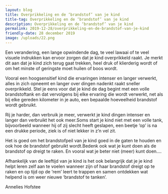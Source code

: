 ```yaml
---
layout: blog
title: Overprikkeling en de ‘brandstof’ van je kind
title-tag: Overprikkeling en de ‘brandstof’ van je kind
description: Overprikkeling en de ‘brandstof’ van je kind
permalink: 2019-12-28/overprikkeling-en-de-brandstof-van-je-kind
friendly-date: 28 december 2019
image: /uploads/22.png
---
```

Een verandering, een lange opwindende dag, te veel lawaai of te veel visuele indrukken kan ervoor zorgen dat je kind overprikkeld raakt. Je merkt dit aan dat je kind zich terug gaat trekken, heel druk of klierderig wordt of om het minste of geringste moet huilen of boos wordt.

Vooral een hoogsensitief kind die ervaringen intenser en langer verwerkt, alles in zich opneemt en langer over dingen nadenkt raakt sneller overprikkeld.                                                                                                               Stel je eens voor dat je kind de dag begint met een volle brandstoftank en dat vervolgens bij elke ervaring die wordt verwerkt, net als bij elke gereden kilometer in je auto, een bepaalde hoeveelheid brandstof wordt gebruikt.

Rij je harder, dan verbruik je meer, verwerkt je kind dingen intenser en langer dan verbruikt het ook meer.Soms start je kind niet met een volle tank, bijvoorbeeld wanneer hij of zij slecht heeft geslapen, een beetje ‘op’ is na een drukke periode, ziek is of niet lekker in z’n vel zit.

Het is goed om het brandstofpeil van je kind goed in de gaten te houden en ook hoe de brandstof gebruikt wordt.Bedenk ook wat je kunt doen als de brandstof op dreigt te raken. En vooral wat je beter niet (meer) kunt doen….

Afhankelijk van de leeftijd van je kind is het ook belangrijk dat je je kind helpt leren zelf aan te voelen wanneer zijn of haar brandstof dreigt op te raken en op tijd op de ‘rem’ leert te trappen en samen ontdekken wat helpend is om weer nieuwe ‘brandstof te tanken’.



Annelies Hofstee
